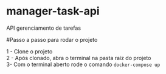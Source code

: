 # manager-task-api
 API gerenciamento de tarefas

#Passo a passo para rodar o projeto

1 - Clone o projeto
</br>
2 - Após clonado, abra o terminal na pasta raíz do projeto
</br>
3-  Com o terminal aberto rode o comando `docker-compose up`
